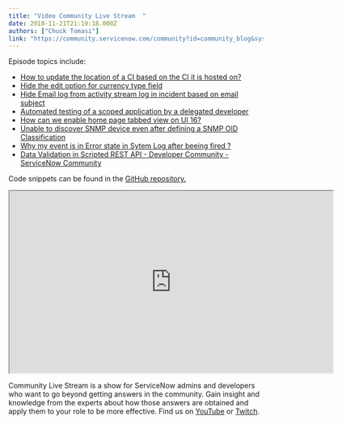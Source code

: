 ```yaml
---
title: "Video Community Live Stream  "
date: 2018-11-21T21:19:18.000Z
authors: ["Chuck Tomasi"]
link: "https://community.servicenow.com/community?id=community_blog&sys_id=44ce3b1fdb31af402e8c2183ca961983"
---
```

<p>Episode topics include:</p>
<ul><li><a href="community?id&#61;community_question&amp;sys_id&#61;1a21eb93dbbd6f40f0612183ca961931" target="_blank" rel="nofollow">How to update the location of a CI based on the CI it is hosted on?</a></li><li><a href="community?id&#61;community_question&amp;sys_id&#61;5dec931fdbf123809540e15b8a961942" target="_blank" rel="nofollow">Hide the edit option for currency type field</a></li><li><a href="community?id&#61;community_question&amp;sys_id&#61;e19717dfdbb96f40f0612183ca961916&amp;view_source&#61;searchResult" target="_blank" rel="nofollow">Hide Email log from activity stream log in incident based on email subject</a></li><li><a href="community?id&#61;community_question&amp;sys_id&#61;1a1f3ad7db39e380d6a102d5ca9619f6&amp;view_source&#61;searchResult" target="_blank" rel="nofollow">Automated testing of a scoped application by a delegated developer</a></li><li><a href="community?id&#61;community_question&amp;sys_id&#61;8243ab57dbf9ef40656a5583ca961946" target="_blank" rel="nofollow">How can we enable home page tabbed view on UI 16?</a></li><li><a href="community?id&#61;community_question&amp;sys_id&#61;82581b5bdb7963809a64e15b8a961975&amp;view_source&#61;searchResult" target="_blank" rel="nofollow">Unable to discover SNMP device even after defining a SNMP OID Classification</a></li><li><a href="community?id&#61;community_question&amp;sys_id&#61;d18bb61fdbb16b40107d5583ca961903" target="_blank" rel="nofollow">Why my event is in Error state in Sytem Log after beeing fired ?</a></li><li><a href="community?id&#61;community_question&amp;sys_id&#61;45350f6ddbd8dbc01dcaf3231f961997&amp;anchor&#61;answer_103e905bdb75a740fb115583ca9619b1" target="_blank" rel="nofollow">Data Validation in Scripted REST API - Developer Community - ServiceNow Community</a></li></ul>
<p>Code snippets can be found in the <a href="https://github.com/chucktomasi/sn-community-live-stream/tree/master/2018-11-21" target="_blank" rel="nofollow">GitHub repository.</a></p>
<center><iframe id="CmCaReT" src="https://www.youtube.com/embed/HvBRiFIytdA" width="640" height="360"></iframe></center>
<p>Community Live Stream is a show for ServiceNow admins and developers who want to go beyond getting answers in the community. Gain insight and knowledge from the experts about how those answers are obtained and apply them to your role to be more effective. Find us on <a href="https://www.youtube.com/playlist?playnext&#61;1&amp;list&#61;PLkGSnjw5y2U5jTsF7i2yRZPdk3lm88SN8&amp;index&#61;1" target="_blank" rel="nofollow">YouTube</a> or <a href="https://twitch.tv/nowcommunity" target="_blank" rel="nofollow">Twitch</a>.</p>